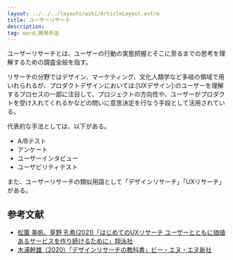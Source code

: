 ```yaml
---
layout: ../../../layouts/wiki/ArticleLayout.astro
title: ユーザーリサーチ
description:
tag: word,開発手法
---
```


ユーザーリサーチとは、ユーザーの行動の実態把握とそこに至るまでの思考を理解するための調査全般を指す。

リサーチの分野ではデザイン、マーケティング、文化人類学など多岐の領域で用いれられるが、プロダクトデザインにおいては:[UXデザイン]:のユーザーを理解するプロセスの一部に注目して、プロジェクトの方向性や、ユーザーがプロダクトを受け入れてくれるかなどの問いに意思決定を行なう手段として活用されている。

代表的な手法としては、以下がある。
- A/Bテスト
- アンケート
- ユーザーインタビュー
- ユーザビリティテスト

また、ユーザーリサーチの類似用語として「デザインリサーチ」「UXリサーチ」がある。

## 参考文献
- [松薗 美帆、草野 孔希(2021)「はじめてのUXリサーチ ユーザーとともに価値あるサービスを作り続けるために」翔泳社](https://www.shoeisha.co.jp/book/detail/9784798172972)
- [木浦幹雄（2020）「デザインリサーチの教科書」ビー・エヌ・エヌ新社](http://www.bnn.co.jp/books/10700/)